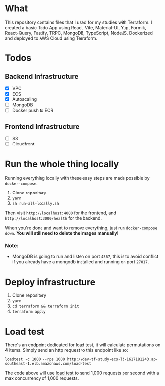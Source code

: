 # What

This repository contains files that I used for my studies with Terraform. I created a basic Todo App using React, Vite, Material-UI, Yup, Formik, React-Query, Fastify, TRPC, MongoDB, TypeScript, NodeJS. Dockerized and deployed to AWS Cloud using Terraform.

# Todos

## Backend Infrastructure

- [x] VPC
- [x] ECS
- [x] Autoscaling
- [ ] MongoDB
- [ ] Docker push to ECR

## Frontend Infrastructure

- [ ] S3
- [ ] Cloudfront

# Run the whole thing locally

Running everything locally with these easy steps are made possible by `docker-compose`.

1. Clone repository
2. `yarn`
3. `sh run-all-locally.sh`

Then visit `http://localhost:4000` for the frontend, and `http://localhost:3000/health` for the backend.

When you're done and want to remove everything, just run `docker-compose down`. **You will still need to delete the images manually**!

### Note:

- MongoDB is going to run and listen on port `4567`, this is to avoid conflict if you already have a mongodb installed and running on port `27017`.

# Deploy infrastructure

1. Clone repository
2. `yarn`
3. `cd terraform && terraform init`
4. `terraform apply`

# Load test

There's an endpoint dedicated for load test, it will calculate permutations on **4** items. Simply send an http request to this endpoint like so:

```
loadtest -c 1000 --rps 1000 http://dev-tf-study-ecs-lb-1617181243.ap-southeast-1.elb.amazonaws.com/load-test
```

The code above will use [load test](https://www.npmjs.com/package/loadtest) to send 1,000 requests per second with a max concurrency of 1,000 requests.
